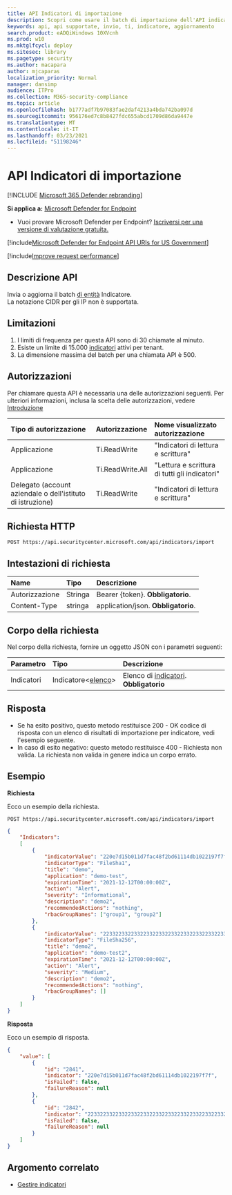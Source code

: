 ```yaml
---
title: API Indicatori di importazione
description: Scopri come usare il batch di importazione dell'API indicatore in Microsoft Defender per Endpoint.
keywords: api, api supportate, invio, ti, indicatore, aggiornamento
search.product: eADQiWindows 10XVcnh
ms.prod: w10
ms.mktglfcycl: deploy
ms.sitesec: library
ms.pagetype: security
ms.author: macapara
author: mjcaparas
localization_priority: Normal
manager: dansimp
audience: ITPro
ms.collection: M365-security-compliance
ms.topic: article
ms.openlocfilehash: b1777adf7b97083fae2daf4213a4bda742ba097d
ms.sourcegitcommit: 956176ed7c8b8427fdc655abcd1709d86da9447e
ms.translationtype: MT
ms.contentlocale: it-IT
ms.lasthandoff: 03/23/2021
ms.locfileid: "51198246"
---
```

# <a name="import-indicators-api"></a>API Indicatori di importazione

[!INCLUDE [Microsoft 365 Defender rebranding](../../includes/microsoft-defender.md)]


**Si applica a:** [Microsoft Defender for Endpoint](https://go.microsoft.com/fwlink/?linkid=2154037)

- Vuoi provare Microsoft Defender per Endpoint? [Iscriversi per una versione di valutazione gratuita.](https://www.microsoft.com/microsoft-365/windows/microsoft-defender-atp?ocid=docs-wdatp-exposedapis-abovefoldlink) 

[!include[Microsoft Defender for Endpoint API URIs for US Government](../../includes/microsoft-defender-api-usgov.md)]

[!include[Improve request performance](../../includes/improve-request-performance.md)]


## <a name="api-description"></a>Descrizione API
Invia o aggiorna il batch [di entità](ti-indicator.md) Indicatore.
<br>La notazione CIDR per gli IP non è supportata.

## <a name="limitations"></a>Limitazioni
1. I limiti di frequenza per questa API sono di 30 chiamate al minuto.
2. Esiste un limite di 15.000 [indicatori](ti-indicator.md) attivi per tenant. 
3. La dimensione massima del batch per una chiamata API è 500.

## <a name="permissions"></a>Autorizzazioni
Per chiamare questa API è necessaria una delle autorizzazioni seguenti. Per ulteriori informazioni, inclusa la scelta delle autorizzazioni, vedere [Introduzione](apis-intro.md)

Tipo di autorizzazione |   Autorizzazione  |   Nome visualizzato autorizzazione
:---|:---|:---
Applicazione |   Ti.ReadWrite |  "Indicatori di lettura e scrittura"
Applicazione |   Ti.ReadWrite.All |  "Lettura e scrittura di tutti gli indicatori"
Delegato (account aziendale o dell'istituto di istruzione) |    Ti.ReadWrite |  "Indicatori di lettura e scrittura"


## <a name="http-request"></a>Richiesta HTTP
```
POST https://api.securitycenter.microsoft.com/api/indicators/import
```

## <a name="request-headers"></a>Intestazioni di richiesta

Name | Tipo | Descrizione
:---|:---|:---
Autorizzazione | Stringa | Bearer {token}. **Obbligatorio**.
Content-Type | stringa | application/json. **Obbligatorio**.

## <a name="request-body"></a>Corpo della richiesta
Nel corpo della richiesta, fornire un oggetto JSON con i parametri seguenti:

Parametro | Tipo    | Descrizione
:---|:---|:---
Indicatori | Indicatore<[elenco](ti-indicator.md)> | Elenco di [indicatori](ti-indicator.md). **Obbligatorio**


## <a name="response"></a>Risposta
- Se ha esito positivo, questo metodo restituisce 200 - OK codice di risposta con un elenco di risultati di importazione per indicatore, vedi l'esempio seguente.
- In caso di esito negativo: questo metodo restituisce 400 - Richiesta non valida. La richiesta non valida in genere indica un corpo errato.

## <a name="example"></a>Esempio

**Richiesta**

Ecco un esempio della richiesta.

```http
POST https://api.securitycenter.microsoft.com/api/indicators/import
```

```json
{
    "Indicators":
    [
        {
            "indicatorValue": "220e7d15b011d7fac48f2bd61114db1022197f7f",
            "indicatorType": "FileSha1",
            "title": "demo",
            "application": "demo-test",
            "expirationTime": "2021-12-12T00:00:00Z",
            "action": "Alert",
            "severity": "Informational",
            "description": "demo2",
            "recommendedActions": "nothing",
            "rbacGroupNames": ["group1", "group2"]
        },
        {
            "indicatorValue": "2233223322332233223322332233223322332233223322332233223322332222",
            "indicatorType": "FileSha256",
            "title": "demo2",
            "application": "demo-test2",
            "expirationTime": "2021-12-12T00:00:00Z",
            "action": "Alert",
            "severity": "Medium",
            "description": "demo2",
            "recommendedActions": "nothing",
            "rbacGroupNames": []
        }
    ]
}
```

**Risposta**

Ecco un esempio di risposta.

```json
{
    "value": [
        {
            "id": "2841",
            "indicator": "220e7d15b011d7fac48f2bd61114db1022197f7f",
            "isFailed": false,
            "failureReason": null
        },
        {
            "id": "2842",
            "indicator": "2233223322332233223322332233223322332233223322332233223322332222",
            "isFailed": false,
            "failureReason": null
        }
    ]
}
```

## <a name="related-topic"></a>Argomento correlato
- [Gestire indicatori](manage-indicators.md)
